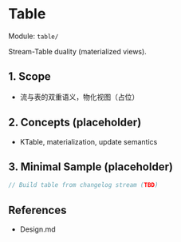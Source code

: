 # Table

Module: `table/`

Stream-Table duality (materialized views).

## 1. Scope
- 流与表的双重语义，物化视图（占位）

## 2. Concepts (placeholder)
- KTable, materialization, update semantics

## 3. Minimal Sample (placeholder)
```java
// Build table from changelog stream (TBD)
```

## References
- Design.md
